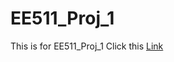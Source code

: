 # EE511_Proj_1
This is for EE511_Proj_1
Click this [Link](https://github.com/crackml/EE511_Proj_1/blob/master/EE511_Proj_1.ipynb)
